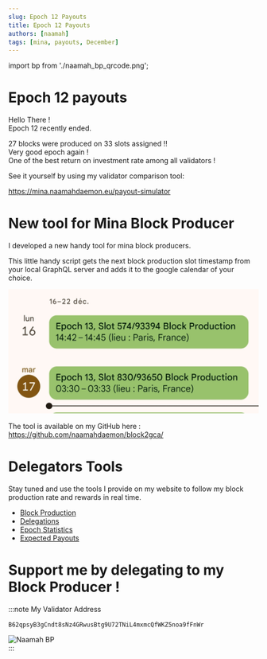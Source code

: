 ```yaml
---
slug: Epoch 12 Payouts
title: Epoch 12 Payouts
authors: [naamah]
tags: [mina, payouts, December]
---
```

import bp from './naamah_bp_qrcode.png';

# Epoch 12 payouts
Hello There !  
Epoch 12 recently ended.   
  
27 blocks were produced on 33 slots assigned !!  
Very good epoch again !  
One of the best return on investment rate among all validators !  
  
See it yourself by using my validator comparison tool:  
  
https://mina.naamahdaemon.eu/payout-simulator
  
# New tool for Mina Block Producer
I developed a new handy tool for mina block producers.  

This little handy script gets the next block production slot timestamp from your local GraphQL server and adds it to the google calendar of your choice.  

![Mina Block slot production to Google Calendar](https://raw.githubusercontent.com/naamahdaemon/block2gca/refs/heads/main/google_cal.png)

The tool is available on my GitHub here : https://github.com/naamahdaemon/block2gca/


# Delegators Tools
Stay tuned and use the tools I provide on my website to follow my block production rate and rewards in real time.

* [Block Production](https://mina.naamahdaemon.eu/docs/Node%20Statistics/block_production)
* [Delegations](https://mina.naamahdaemon.eu/docs/Node%20Statistics/delegations)
* [Epoch Statistics](https://mina.naamahdaemon.eu/docs/Node%20Statistics/epoch_stats)
* [Expected Payouts](https://mina.naamahdaemon.eu/docs/Node%20Statistics/payouts)

# Support me by delegating to my Block Producer !

:::note My Validator Address 
```
B62qpsyB3gCndt8sNz4GRwusBtg9U72TNiL4mxmcQfWKZ5noa9fFnWr
```

<div class="text--center">
<img src={bp} alt="Naamah BP" style={{width: 240}} />
</div>
:::